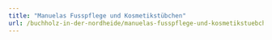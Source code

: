 ```yaml
---
title: "Manuelas Fusspflege und Kosmetikstübchen"
url: /buchholz-in-der-nordheide/manuelas-fusspflege-und-kosmetikstuebchen/
---
```

